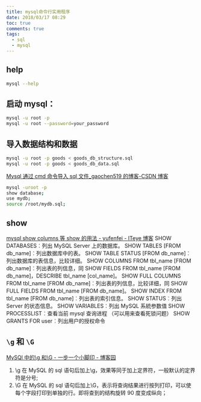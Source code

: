 ```yaml
---
title: mysql命令行实用程序
date: 2018/03/17 08:29
toc: true
comments: true
tags:
  - sql
  - mysql
---
```


## help

```sh
mysql --help
```

## 启动 mysql：

```sh
mysql -u root -p
mysql -u root --password=your_password
```

## 导入数据结构和数据

```bash
mysql -u root -p goods < goods_db_structure.sql
mysql -u root -p goods < goods_db_data.sql
```

[Mysql 通过 cmd 命令导入 sql 文件\_gaochen519 的博客-CSDN 博客](https://blog.csdn.net/gaochen519/article/details/51504319)

```bash
mysql -uroot -p
show database;
use mydb;
source /root/mydb.sql;
```

## show

[mysql show columns 等 show 的用法 - yufenfei - ITeye 博客](https://www.iteye.com/blog/yufenfei-1743967)
SHOW DATABASES︰列出 MySQL Server 上的数据库。
SHOW TABLES [FROM db_name]︰列出数据库中的表。
SHOW TABLE STATUS [FROM db_name]︰列出数据库的表信息，比较详细。
SHOW COLUMNS FROM tbl_name [FROM db_name]︰列出表的列信息，同 SHOW FIELDS FROM tbl_name [FROM db_name]，DESCRIBE tbl_name [col_name]。
SHOW FULL COLUMNS FROM tbl_name [FROM db_name]︰列出表的列信息，比较详细，同 SHOW FULL FIELDS FROM tbl_name [FROM db_name]。
SHOW INDEX FROM tbl_name [FROM db_name]︰列出表的索引信息。
SHOW STATUS︰列出 Server 的状态信息。
SHOW VARIABLES︰列出 MySQL 系統参数值
SHOW PROCESSLIST︰查看当前 mysql 查询进程 （可以用来查看死锁问题）
SHOW GRANTS FOR user︰列出用户的授权命令

## `\g` 和 `\G`

[MySQl 中的\g 和\G - 一步一个小脚印 - 博客园](https://www.cnblogs.com/tjudzj/p/10032846.html)

1. \g
   在 MySQL 的 sql 语句后加上\g，效果等同于加上定界符，一般默认的定界符是分号;
2. \G
   在 MySQL 的 sql 语句后加上\G，表示将查询结果进行按列打印，可以使每个字段打印到单独的行。即将查到的结构旋转 90 度变成纵向；
